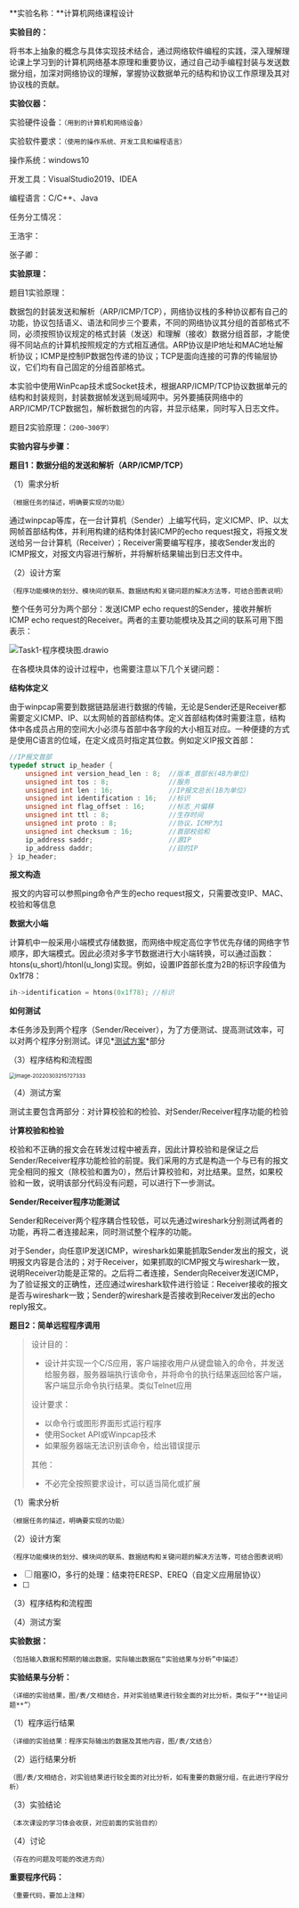**实验名称：**计算机网络课程设计

**实验目的：**

​	将书本上抽象的概念与具体实现技术结合，通过网络软件编程的实践，深入理解理论课上学习到的计算机网络基本原理和重要协议，通过自己动手编程封装与发送数据分组，加深对网络协议的理解，掌握协议数据单元的结构和协议工作原理及其对协议栈的贡献。

**实验仪器：**

实验硬件设备：`（用到的计算机和网络设备）`



实验软件要求：`（使用的操作系统、开发工具和编程语言）`

操作系统：windows10

开发工具：VisualStudio2019、IDEA

编程语言：C/C++、Java

任务分工情况：

王浩宇：

张子卿：



**实验原理：**

题目1实验原理：

​	数据包的封装发送和解析（ARP/ICMP/TCP），网络协议栈的多种协议都有自己的功能，协议包括语义、语法和同步三个要素，不同的网络协议其分组的首部格式不同，必须按照协议规定的格式封装（发送）和理解（接收）数据分组首部，才能使得不同站点的计算机按照规定的方式相互通信。ARP协议是IP地址和MAC地址解析协议；ICMP是控制IP数据包传递的协议；TCP是面向连接的可靠的传输层协议，它们均有自己固定的分组首部格式。

​	本实验中使用WinPcap技术或Socket技术，根据ARP/ICMP/TCP协议数据单元的结构和封装规则，封装数据帧发送到局域网中。另外要捕获网络中的ARP/ICMP/TCP数据包，解析数据包的内容，并显示结果，同时写入日志文件。  

题目2实验原理：`（200~300字）`



**实验内容与步骤：**

**题目1：数据分组的发送和解析（ARP/ICMP/TCP）**

（1）需求分析

`（根据任务的描述，明确要实现的功能）`

​	通过winpcap等库，在一台计算机（Sender）上编写代码，定义ICMP、IP、以太网帧首部结构体，并利用构建的结构体封装ICMP的echo request报文，将报文发送给另一台计算机（Receiver）；Receiver需要编写程序，接收Sender发出的ICMP报文，对报文内容进行解析，并将解析结果输出到日志文件中。

（2）设计方案

`（程序功能模块的划分、模块间的联系、数据结构和关键问题的解决方法等，可结合图表说明）`

​	整个任务可分为两个部分：发送ICMP echo request的Sender，接收并解析ICMP echo request的Receiver。两者的主要功能模块及其之间的联系可用下图表示：

![Task1-程序模块图.drawio](Task1-程序模块图.drawio.png)

​	在各模块具体的设计过程中，也需要注意以下几个关键问题：

**结构体定义**

​	由于winpcap需要到数据链路层进行数据的传输，无论是Sender还是Receiver都需要定义ICMP、IP、以太网帧的首部结构体。定义首部结构体时需要注意，结构体中各成员占用的空间大小必须与首部中各字段的大小相互对应。一种便捷的方式是使用C语言的位域，在定义成员时指定其位数。例如定义IP报文首部：

```C++
//IP报文首部
typedef struct ip_header {
	unsigned int version_head_len : 8;	//版本_首部长(4B为单位)
	unsigned int tos : 8;				//服务
	unsigned int len : 16;				//IP报文总长(1B为单位)
	unsigned int identification : 16;	//标识
	unsigned int flag_offset : 16;		//标志_片偏移
	unsigned int ttl : 8;				//生存时间
	unsigned int proto : 8;				//协议，ICMP为1
	unsigned int checksum : 16;			//首部校验和
	ip_address saddr;					//源IP
	ip_address daddr;					//目的IP
} ip_header;
```

**报文构造**

​	报文的内容可以参照ping命令产生的echo request报文，只需要改变IP、MAC、校验和等信息

**数据大小端**

​	  计算机中一般采用小端模式存储数据，而网络中规定高位字节优先存储的网络字节顺序，即大端模式。因此必须对多字节数据进行大小端转换，可以通过函数：htons(u_short)/htonl(u_long)实现。例如，设置IP首部长度为2B的标识字段值为0x1f78：

```c++
ih->identification = htons(0x1f78);	//标识
```

**如何测试**

​	本任务涉及到两个程序（Sender/Receiver），为了方便测试、提高测试效率，可以对两个程序分别测试。详见*<u>测试方案</u>*部分

（3）程序结构和流程图



<img src="image-20220303215727333.png" alt="image-20220303215727333" style="zoom: 67%;" />

（4）测试方案

​	测试主要包含两部分：对计算校验和的检验、对Sender/Receiver程序功能的检验

**计算校验和检验**

​	校验和不正确的报文会在转发过程中被丢弃，因此计算校验和是保证之后Sender/Receiver程序功能检验的前提。我们采用的方式是构造一个与已有的报文完全相同的报文（除校验和置为0），然后计算校验和，对比结果。显然，如果校验和一致，说明该部分代码没有问题，可以进行下一步测试。

**Sender/Receiver程序功能测试**

​	Sender和Receiver两个程序耦合性较低，可以先通过wireshark分别测试两者的功能，再将二者连接起来，同时测试整个程序的功能。

​	对于Sender，向任意IP发送ICMP，wireshark如果能抓取Sender发出的报文，说明报文内容是合法的；对于Receiver，如果抓取的ICMP报文与wireshark一致，说明Receiver功能是正常的。之后将二者连接，Sender向Receiver发送ICMP，为了验证报文的正确性，还应通过wireshark软件进行验证：Receiver接收的报文是否与wireshark一致；Sender的wireshark是否接收到Receiver发出的echo reply报文。

**题目2：简单远程程序调用**

> 设计目的：
>
> - 设计并实现一个C/S应用，客户端接收用户从键盘输入的命令，并发送给服务器，服务器端执行该命令，并将命令的执行结果返回给客户端，客户端显示命令执行结果。类似Telnet应用
>
> 设计要求：
>
> - 以命令行或图形界面形式运行程序
> - 使用Socket API或Winpcap技术
> - 如果服务器端无法识别该命令，给出错误提示
>
> 其他：
>
> - 不必完全按照要求设计，可以适当简化或扩展

（1）需求分析

`（根据任务的描述，明确要实现的功能）`



（2）设计方案

`（程序功能模块的划分、模块间的联系、数据结构和关键问题的解决方法等，可结合图表说明）`

- [ ] 阻塞IO，多行的处理：结束符ERESP、EREQ（自定义应用层协议）
- [ ] 

（3）程序结构和流程图



（4）测试方案



**实验数据：**

`（包括输入数据和预期的输出数据，实际输出数据在“实验结果与分析”中描述）`



**实验结果与分析：**

`（详细的实验结果，图/表/文相结合，并对实验结果进行较全面的对比分析，类似于“**验证问题**”）` 

 

（1）程序运行结果

`（详细的实验结果：程序实际输出的数据及其他内容，图/表/文结合）`



（2）运行结果分析

`（图/表/文相结合，对实验结果进行较全面的对比分析，如有重要的数据分组，在此进行字段分析）`



（3）实验结论

`（本次课设的学习体会收获，对应前面的实验目的）`



（4）讨论

`（存在的问题及可能的改进方向）` 



**重要程序代码：**

`（重要代码，要加上注释）` 



 